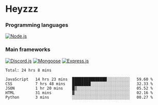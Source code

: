 # Heyzzz  

### Programming languages  

[![Node.js](https://img.shields.io/badge/-Node.js-262626?style=for-the-badge)](https://nodejs.org/ru)

### Main frameworks

[![Discord.js](https://img.shields.io/badge/-Discord.js-262626?style=for-the-badge)](https://www.npmjs.com/package/discord.js) [![Mongoose](https://img.shields.io/badge/-Mongoose-262626?style=for-the-badge)](https://www.npmjs.com/package/mongoose) [![Express.js](https://img.shields.io/badge/-Express.js-262626?style=for-the-badge)](https://www.npmjs.com/package/express)
<!--START_SECTION:waka-->
```text
Total: 24 hrs 8 mins

JavaScript   14 hrs 23 mins  ███████████████░░░░░░░░░░   59.60 % 
CSS          7 hrs 48 mins   ████████░░░░░░░░░░░░░░░░░   32.33 % 
JSON         1 hr 20 mins    █▒░░░░░░░░░░░░░░░░░░░░░░░   05.52 % 
HTML         31 mins         ▓░░░░░░░░░░░░░░░░░░░░░░░░   02.16 % 
Python       3 mins          ░░░░░░░░░░░░░░░░░░░░░░░░░   00.27 % 
```
<!--END_SECTION:waka-->
